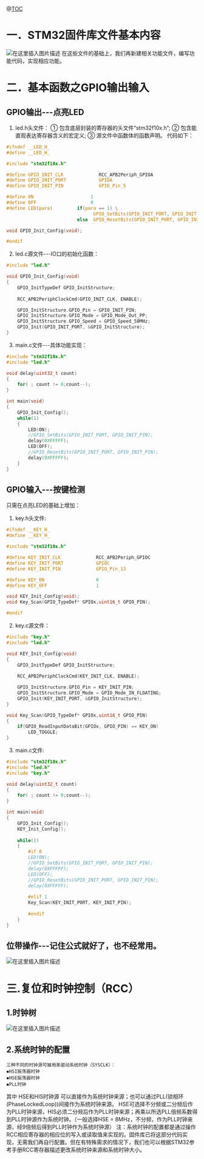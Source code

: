 ﻿@[TOC](STM32初级学习报告二)
# 一．STM32固件库文件基本内容
![在这里插入图片描述](https://img-blog.csdnimg.cn/20210110182641508.png?x-oss-process=image/watermark,type_ZmFuZ3poZW5naGVpdGk,shadow_10,text_aHR0cHM6Ly9ibG9nLmNzZG4ubmV0L3FxXzUxMzkyMDc2,size_16,color_FFFFFF,t_70)
在这些文件的基础上，我们再新建相关功能文件，编写功能代码，实现相应功能。

# 二．基本函数之GPIO输出输入
## GPIO输出---点亮LED
1. led.h头文件：
①	包含底层封装的寄存器的头文件“stm32f10x.h”;
②	包含能直观表达寄存器含义的宏定义;
③	源文件中函数体的函数声明。
代码如下：

```c
#ifndef __LED_H_
#define __LED_H_

#include "stm32f10x.h"

#define GPIO_INIT_CLK             RCC_APB2Periph_GPIOA
#define GPIO_INIT_PORT            GPIOA
#define GPIO_INIT_PIN             GPIO_Pin_5

#define ON                     1
#define OFF                    0
#define LED(para)         if(para == 1) \
								GPIO_SetBits(GPIO_INIT_PORT, GPIO_INIT_PIN);\
					      else  GPIO_ResetBits(GPIO_INIT_PORT, GPIO_INIT_PIN);

void GPIO_Init_Config(void);

#endif
```
2. led.c源文件---IO口的初始化函数：

```c
#include "led.h"

void GPIO_Init_Config(void)
{
	GPIO_InitTypeDef GPIO_InitStructure;
	
	RCC_APB2PeriphClockCmd(GPIO_INIT_CLK, ENABLE);

	GPIO_InitStructure.GPIO_Pin = GPIO_INIT_PIN;
	GPIO_InitStructure.GPIO_Mode = GPIO_Mode_Out_PP;
	GPIO_InitStructure.GPIO_Speed = GPIO_Speed_50MHz;
	GPIO_Init(GPIO_INIT_PORT, &GPIO_InitStructure);
}
```
3. main.c文件---具体功能实现：

```c
#include "stm32f10x.h"
#include "led.h"

void delay(uint32_t count)
{
	for( ; count != 0;count--);
}

int main(void)
{
	GPIO_Init_Config();
	while(1)
	{
		LED(ON);
		//GPIO_SetBits(GPIO_INIT_PORT, GPIO_INIT_PIN);
		delay(0XFFFFF);
		LED(OFF);
		//GPIO_ResetBits(GPIO_INIT_PORT, GPIO_INIT_PIN);
		delay(0XFFFFF);
	}
}
```
## GPIO输入---按键检测
只需在点亮LED的基础上增加：
1. key.h头文件:

```c
#ifndef __KEY_H_
#define __KEY_H_

#include "stm32f10x.h"

#define KEY_INIT_CLK             RCC_APB2Periph_GPIOC
#define KEY_INIT_PORT            GPIOC
#define KEY_INIT_PIN             GPIO_Pin_13

#define KEY_ON                   0
#define KEY_OFF					 1

void KEY_Init_Config(void);
void Key_Scan(GPIO_TypeDef* GPIOx,uint16_t GPIO_PIN);

#endif
```
2. key.c源文件：

```c
#include "key.h"
#include "led.h"

void KEY_Init_Config(void)
{
	GPIO_InitTypeDef GPIO_InitStructure;
	
	RCC_APB2PeriphClockCmd(KEY_INIT_CLK, ENABLE);

	GPIO_InitStructure.GPIO_Pin = KEY_INIT_PIN;
	GPIO_InitStructure.GPIO_Mode = GPIO_Mode_IN_FLOATING;
	GPIO_Init(KEY_INIT_PORT, &GPIO_InitStructure);
}

void Key_Scan(GPIO_TypeDef* GPIOx,uint16_t GPIO_PIN)
{
	if(GPIO_ReadInputDataBit(GPIOx, GPIO_PIN) == KEY_ON)
		LED_TOGGLE;
}
```

3. main.c文件:

```c
#include "stm32f10x.h"
#include "led.h"
#include "key.h"

void delay(uint32_t count)
{
	for( ; count != 0;count--);
}

int main(void)
{
	GPIO_Init_Config();
	KEY_Init_Config();
	
	while(1)
	{
		#if 0
		LED(ON);
		//GPIO_SetBits(GPIO_INIT_PORT, GPIO_INIT_PIN);
		delay(0XFFFFF);
		LED(OFF);
		//GPIO_ResetBits(GPIO_INIT_PORT, GPIO_INIT_PIN);
		delay(0XFFFFF);
		
		#elif 1
		Key_Scan(KEY_INIT_PORT, KEY_INIT_PIN);
		
		#endif
	}
}
```
## 位带操作---记住公式就好了，也不经常用。
![在这里插入图片描述](https://img-blog.csdnimg.cn/20210110183920458.png?x-oss-process=image/watermark,type_ZmFuZ3poZW5naGVpdGk,shadow_10,text_aHR0cHM6Ly9ibG9nLmNzZG4ubmV0L3FxXzUxMzkyMDc2,size_16,color_FFFFFF,t_70)
# 三.复位和时钟控制（RCC）
## 1.时钟树
![在这里插入图片描述](https://img-blog.csdnimg.cn/20210110184054186.png?x-oss-process=image/watermark,type_ZmFuZ3poZW5naGVpdGk,shadow_10,text_aHR0cHM6Ly9ibG9nLmNzZG4ubmV0L3FxXzUxMzkyMDc2,size_16,color_FFFFFF,t_70)
## 2.系统时钟的配置
    三种不同的时钟源可被用来驱动系统时钟（SYSCLK）：
    ◾HSI振荡器时钟
    ◾HSE振荡器时钟
    ◾PLL时钟
其中 HSE和HIS时钟源 可以直接作为系统时钟来源；也可以通过PLL(锁相环(PhaseLockedLoop))间接作为系统时钟来源。
HSE可选择不分频或二分频后作为PLL时钟来源，HIS必须二分频后作为PLL时钟来源；再乘以所选PLL倍频系数得到PLL时钟源作为系统时钟。（一般选择HSE = 8MHz，不分频，作为PLL时钟来源，经9倍频后得到PLL时钟作为系统时钟源）
注：系统时钟的配置都是通过操作RCC相应寄存器的相应位的写入或读取值来实现的。固件库已将这部分代码实现，无需我们再自行配置。但在有特殊需求的情况下，我们也可以根据STM32参考手册RCC寄存器描述更改系统时钟来源和系统时钟大小。









